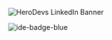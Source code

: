 ![HeroDevs LinkedIn Banner](https://github.com/eduardoRoth/eduardoRoth/assets/5419161/c9f8d1f7-105a-4b48-be48-896357a95e03)

![ide-badge-blue](https://github.com/eduardoRoth/eduardoRoth/assets/5419161/7aeccb7c-bae3-4488-8d61-11655dae0a6b)
